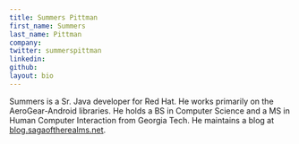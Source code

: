 ```yaml
---
title: Summers Pittman
first_name: Summers
last_name: Pittman
company:
twitter: summerspittman
linkedin:
github:
layout: bio
---
```

Summers is a Sr. Java developer for Red Hat. He works primarily on the AeroGear-Android libraries. He holds a BS in Computer Science and a MS in Human Computer Interaction from Georgia Tech. He maintains a blog at [blog.sagaoftherealms.net](http://blog.sagaoftherealms.net).
